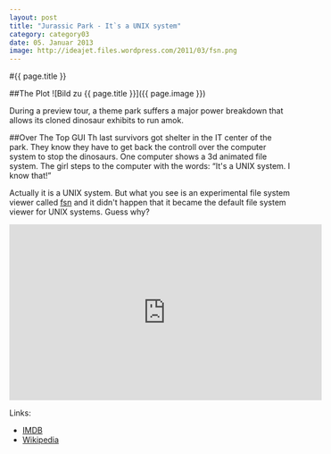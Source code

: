 ```yaml
---
layout: post
title: "Jurassic Park - It`s a UNIX system"
category: category03
date: 05. Januar 2013
image: http://ideajet.files.wordpress.com/2011/03/fsn.png
---
```


#{{ page.title }}

##The Plot
![Bild zu {{ page.title }}]({{ page.image }})

During a preview tour, a theme park suffers a major power breakdown that allows its cloned dinosaur exhibits to run amok.

##Over The Top GUI
Th last survivors got shelter in the IT center of the park. They know they have to get back the controll over the computer system to stop the dinosaurs. One computer shows a 3d animated file system. The girl steps to the computer with the words: “It's a UNIX system. I know that!”
 
Actually it is a UNIX system. But what you see is an experimental file system viewer called [fsn](http://en.wikipedia.org/wiki/Fsn) and it didn't happen that it became the default file system viewer for UNIX systems. Guess why?

<iframe width="560" height="315" src="http://www.youtube.com/embed/dxIPcbmo1_U" frameborder="0" allowfullscreen></iframe>

Links:

+   [IMDB](http://www.imdb.com/title/tt0107290/)
+   [Wikipedia](http://en.wikipedia.org/wiki/Jurassic_Park_\(film\))